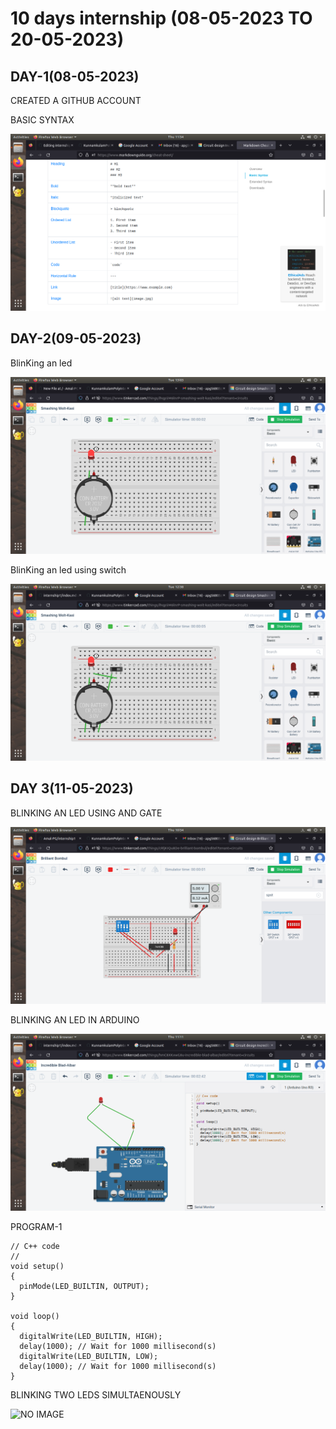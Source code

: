 # 10 days internship (08-05-2023 TO 20-05-2023)

## DAY-1(08-05-2023)

CREATED A GITHUB ACCOUNT

BASIC SYNTAX

![NO IMAGE](https://github.com/Amal-PG/internship1/blob/main/Screenshot%20from%202023-05-11%2011-54-30.png)

## DAY-2(09-05-2023)

BlinKing an led

![NO IMAGE](https://github.com/Amal-PG/internship1/blob/main/Screenshot%20from%202023-05-09%2013-03-31.png)

BlinKing an led using switch

![NO IMAGE](https://github.com/Amal-PG/internship1/blob/main/Screenshot%20from%202023-05-09%2012-38-53.png)

## DAY 3(11-05-2023)

BLINKING AN LED USING AND GATE

![NO IMAGE](https://github.com/Amal-PG/internship1/blob/main/Screenshot%20from%202023-05-11%2010-54-36.png)

BLINKING AN LED IN ARDUINO

![NO IMAGE](https://github.com/Amal-PG/internship1/blob/main/Screenshot%20from%202023-05-11%2011-11-28.png)

PROGRAM-1
```
// C++ code
//
void setup()
{
  pinMode(LED_BUILTIN, OUTPUT);
}

void loop()
{
  digitalWrite(LED_BUILTIN, HIGH);
  delay(1000); // Wait for 1000 millisecond(s)
  digitalWrite(LED_BUILTIN, LOW);
  delay(1000); // Wait for 1000 millisecond(s)
}
```

BLINKING TWO LEDS SIMULTAENOUSLY

![NO IMAGE]()
